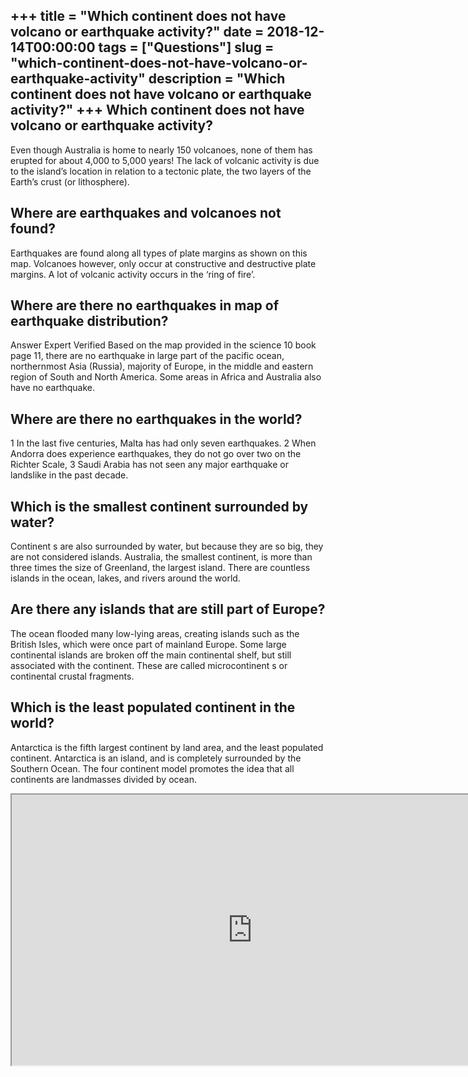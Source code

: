 +++
title = "Which continent does not have volcano or earthquake activity?"
date = 2018-12-14T00:00:00
tags = ["Questions"]
slug = "which-continent-does-not-have-volcano-or-earthquake-activity"
description = "Which continent does not have volcano or earthquake activity?"
+++
Which continent does not have volcano or earthquake activity?
-------------------------------------------------------------

Even though Australia is home to nearly 150 volcanoes, none of them has erupted for about 4,000 to 5,000 years! The lack of volcanic activity is due to the island’s location in relation to a tectonic plate, the two layers of the Earth’s crust (or lithosphere).

Where are earthquakes and volcanoes not found?
----------------------------------------------

Earthquakes are found along all types of plate margins as shown on this map. Volcanoes however, only occur at constructive and destructive plate margins. A lot of volcanic activity occurs in the ‘ring of fire’.

Where are there no earthquakes in map of earthquake distribution?
-----------------------------------------------------------------

Answer Expert Verified Based on the map provided in the science 10 book page 11, there are no earthquake in large part of the pacific ocean, northernmost Asia (Russia), majority of Europe, in the middle and eastern region of South and North America. Some areas in Africa and Australia also have no earthquake.

Where are there no earthquakes in the world?
--------------------------------------------

1 In the last five centuries, Malta has had only seven earthquakes. 2 When Andorra does experience earthquakes, they do not go over two on the Richter Scale, 3 Saudi Arabia has not seen any major earthquake or landslike in the past decade.

Which is the smallest continent surrounded by water?
----------------------------------------------------

Continent s are also surrounded by water, but because they are so big, they are not considered islands. Australia, the smallest continent, is more than three times the size of Greenland, the largest island. There are countless islands in the ocean, lakes, and rivers around the world.

Are there any islands that are still part of Europe?
----------------------------------------------------

The ocean flooded many low-lying areas, creating islands such as the British Isles, which were once part of mainland Europe. Some large continental islands are broken off the main continental shelf, but still associated with the continent. These are called microcontinent s or continental crustal fragments.

Which is the least populated continent in the world?
----------------------------------------------------

Antarctica is the fifth largest continent by land area, and the least populated continent. Antarctica is an island, and is completely surrounded by the Southern Ocean. The four continent model promotes the idea that all continents are landmasses divided by ocean.

<iframe allow="accelerometer; autoplay; clipboard-write; encrypted-media; gyroscope; picture-in-picture" allowfullscreen="" class="__youtube_prefs__  epyt-is-override  no-lazyload" data-no-lazy="1" data-origheight="433" data-origwidth="770" data-skipgform_ajax_framebjll="" height="433" id="_ytid_41110" loading="lazy" src="https://www.youtube.com/embed/INKTsNeOPGc?enablejsapi=1&autoplay=0&cc_load_policy=0&cc_lang_pref=&iv_load_policy=1&loop=0&modestbranding=0&rel=1&fs=1&playsinline=0&autohide=2&theme=dark&color=red&controls=1&" title="YouTube player" width="770"></iframe>
